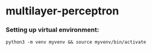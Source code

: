 # multilayer-perceptron

### Setting up virtual environment:
```shell
python3 -m venv myvenv && source myvenv/bin/activate
```